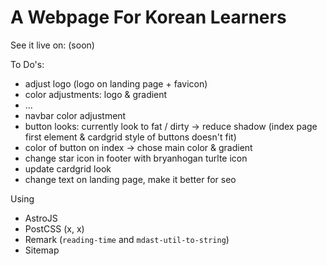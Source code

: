 # A Webpage For Korean Learners
See it live on: (soon)

To Do's:
- adjust logo (logo on landing page + favicon)
- color adjustments: logo & gradient
- ...
- navbar color adjustment
- button looks: currently look to fat / dirty -> reduce shadow (index page first element & cardgrid style of buttons doesn't fit)
- color of button on index -> chose main color & gradient
- change star icon in footer with bryanhogan turlte icon
- update cardgrid look
- change text on landing page, make it better for seo

Using
- AstroJS
- PostCSS (x, x)
- Remark (`reading-time` and `mdast-util-to-string`)
- Sitemap